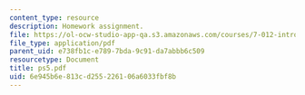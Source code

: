 ```yaml
---
content_type: resource
description: Homework assignment.
file: https://ol-ocw-studio-app-qa.s3.amazonaws.com/courses/7-012-introduction-to-biology-fall-2004/6e945b6e813cd255226106a6033fbf8b_ps5.pdf
file_type: application/pdf
parent_uid: e738fb1c-e789-7bda-9c91-da7abbb6c509
resourcetype: Document
title: ps5.pdf
uid: 6e945b6e-813c-d255-2261-06a6033fbf8b
---
```

